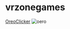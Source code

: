# vrzonegames

<a href="https://vrzonegames.github.io/OreoClicker.com/">OreoClicker</a>
![oero](https://user-images.githubusercontent.com/107637825/206640271-c76dfe4b-0995-451e-ac6d-e102b8df2497.png)
